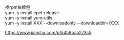 
找rpm依赖包  
yum -y  install epel-release  
yum -y install yum-utils  
yum -y install XXX --downloadonly --downloaddir=/XXX  

https://www.jianshu.com/p/5459baa273c5